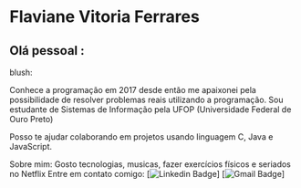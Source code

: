  # Flaviane Vitoria Ferrares

## Olá pessoal :
blush:

Conhece a programação em 2017 desde então me apaixonei pela possibilidade de resolver problemas reais utilizando a programação.
Sou estudante de Sistemas de Informação pela UFOP (Universidade Federal de Ouro Preto) 

Posso te ajudar colaborando em projetos usando linguagem C, Java e JavaScript.

Sobre mim: Gosto tecnologias, musicas, fazer exercícios físicos e seriados no Netflix
Entre em contato comigo: [![Linkedin Badge](https://www.linkedin.com/in/flaviane-ferrares2308/)]
[![Gmail Badge](https://mail.google.com/mail/u/0/#inbox/flaviane.ferrares@gmail.com)]

```
